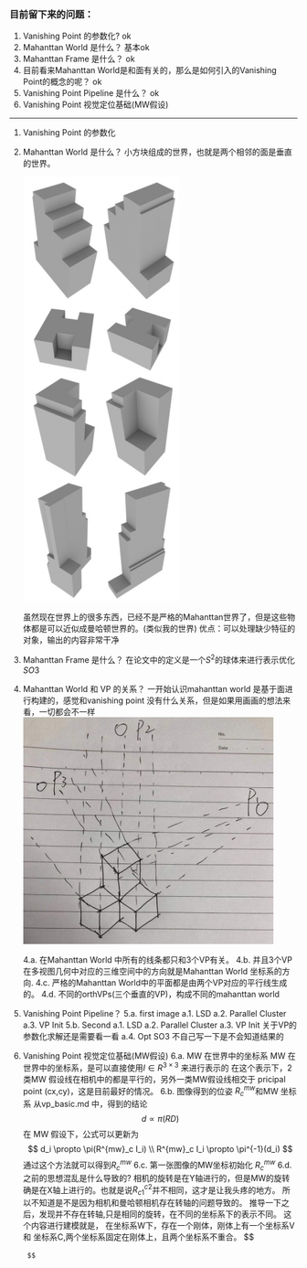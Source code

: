 <!--
 * @Author: Liu Weilong
 * @Date: 2021-03-12 13:31:44
 * @LastEditors: Liu Weilong 
 * @LastEditTime: 2021-04-08 10:11:20
 * @FilePath: /3rd-test-learning/38. line_feature/vanishing_point/doc.md
 * @Description: 
-->
### 目前留下来的问题：
1. Vanishing Point 的参数化? ok
2. Mahanttan World 是什么？ 基本ok
3. Mahanttan Frame 是什么？ ok
4. 目前看来Mahanttan World是和面有关的，那么是如何引入的Vanishing Point的概念的呢？ ok
5. Vanishing Point Pipeline 是什么？ ok
6. Vanishing Point 视觉定位基础(MW假设)


------
1. Vanishing Point 的参数化
2. Mahanttan World 是什么？
   小方块组成的世界，也就是两个相邻的面是垂直的世界。

   ![](./pic/1.png)

   虽然现在世界上的很多东西，已经不是严格的Mahanttan世界了，但是这些物体都是可以近似成曼哈顿世界的。(类似我的世界)
   优点：可以处理缺少特征的对象，输出的内容非常干净
3. Mahanttan Frame 是什么？
   在论文中的定义是一个$S^2$的球体来进行表示优化$SO3$

4. Mahanttan World 和 VP 的关系？
   一开始认识mahanttan world 是基于面进行构建的，感觉和vanishing point 没有什么关系，但是如果用画画的想法来看，一切都会不一样
   ![](./pic/2.png)
   
   4.a. 在Mahanttan World 中所有的线条都只和3个VP有关。
   4.b. 并且3个VP在多视图几何中对应的三维空间中的方向就是Mahanttan World 坐标系的方向.
   4.c. 严格的Mahanttan World中的平面都是由两个VP对应的平行线生成的。
   4.d. 不同的orthVPs(三个垂直的VP)，构成不同的mahanttan world
   
5. Vanishing Point Pipeline？
   5.a. first image
     a.1. LSD
     a.2. Parallel Cluster
     a.3. VP Init
   5.b. Second
     a.1. LSD
     a.2. Parallel Cluster
     a.3. VP Init 关于VP的参数化求解还是需要看一看
     a.4. Opt SO3
   不自己写一下是不会知道结果的

6. Vanishing Point 视觉定位基础(MW假设)
   6.a. MW 在世界中的坐标系
        MW 在世界中的坐标系，是可以直接使用$I\in R^{3×3}$ 来进行表示的
        在这个表示下，2类MW 假设线在相机中的都是平行的，另外一类MW假设线相交于 pricipal point (cx,cy)，这是目前最好的情况。
   6.b. 图像得到的位姿 $R^{mw}_c$和MW 坐标系
        从vp_basic.md 中，得到的结论
        $$
         d \propto \pi(RD)
        $$
        在 MW 假设下，公式可以更新为
        $$
         d_i \propto \pi(R^{mw}_c I_i)
         \\
         R^{mw}_c I_i \propto \pi^{-1}(d_i)
        $$
        通过这个方法就可以得到$R^{mw}_c$
   6.c. 第一张图像的MW坐标初始化
        $R^{mw}_c$
   6.d. 之前的思想混乱是什么导致的?
        相机的旋转是在Y轴进行的，但是MW的旋转确是在X轴上进行的。也就是说$R^{c2}_{c1}$并不相同，这才是让我头疼的地方。
        所以不知道是不是因为相机和曼哈顿相机存在转轴的问题导致的。
        推导一下之后，发现并不存在转轴,只是相同的旋转，在不同的坐标系下的表示不同。
        这个内容进行建模就是，
        在坐标系W下，存在一个刚体，刚体上有一个坐标系V 和 坐标系C,两个坐标系固定在刚体上，且两个坐标系不重合。
        $$


        $$


   
   













